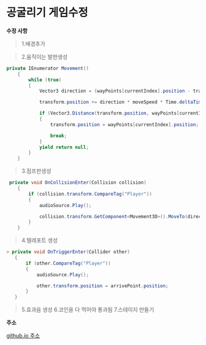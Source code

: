 공굴리기 게임수정
===============

**수정 사항**

> 1.배경추가

> 2.움직이는 발판생성
```C#
private IEnumerator Movement()
    {
        while (true)
        {
            Vector3 direction = (wayPoints[currentIndex].position - transform.position).normalized;

            transform.position += direction * moveSpeed * Time.deltaTime;

            if (Vector3.Distance(transform.position, wayPoints[currentIndex].position) < 0.1f)
            {
                transform.position = wayPoints[currentIndex].position;

                break;
            }
            yield return null;
        }
    }
```
> 3.점프판생성
```C#
 private void OnCollisionEnter(Collision collision)
    {
        if (collision.transform.CompareTag("Player"))
        {
            audioSource.Play();

            collision.transform.GetComponent<Movement3D>().MoveTo(direction, accelForce);
        }
    }
```
> 4.텔레포트 생성
 ```C#
> private void OnTriggerEnter(Collider other)
    {
        if (other.CompareTag("Player"))
        {
            audioSource.Play();

            other.transform.position = arrivePoint.position;
        }
    }
   ```

> 5.효과음 생성
> 6.코인을 다 먹어야 통과됨
> 7.스테이지 만들기

**주소**

[github.io 주소](https://jihyeonan.github.io/game/1101/index.html)
